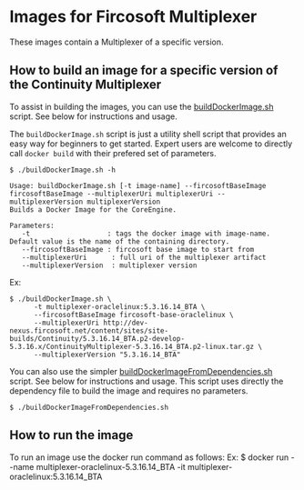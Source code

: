 # Images for Fircosoft Multiplexer
These images contain a Multiplexer of a specific version.

## How to build an image for a specific version of the Continuity Multiplexer
To assist in building the images, you can use the [buildDockerImage.sh](buildDockerImage.sh) script. See below for instructions and usage.

The `buildDockerImage.sh` script is just a utility shell script that provides an easy way for beginners to get started.
Expert users are welcome to directly call `docker build` with their prefered set of parameters.

    $ ./buildDockerImage.sh -h
    
    Usage: buildDockerImage.sh [-t image-name] --fircosoftBaseImage fircosoftBaseImage --multiplexerUri multiplexerUri --multiplexerVersion multiplexerVersion
    Builds a Docker Image for the CoreEngine.
    
    Parameters:
       -t                   : tags the docker image with image-name. Default value is the name of the containing directory.
       --fircosoftBaseImage : fircosoft base image to start from
       --multiplexerUri      : full uri of the multiplexer artifact
       --multiplexerVersion  : multiplexer version

Ex:

    $ ./buildDockerImage.sh \
          -t multiplexer-oraclelinux:5.3.16.14_BTA \
          --fircosoftBaseImage fircosoft-base-oraclelinux \
          --multiplexerUri http://dev-nexus.fircosoft.net/content/sites/site-builds/Continuity/5.3.16.14_BTA.p2-develop-5.3.16.x/ContinuityMultiplexer-5.3.16.14_BTA.p2-linux.tar.gz \
          --multiplexerVersion "5.3.16.14_BTA"

You can also use the simpler [buildDockerImageFromDependencies.sh](buildDockerImageFromDependencies.sh) script. See below for instructions and usage.
This script uses directly the dependency file to build the image and requires no parameters.

    $ ./buildDockerImageFromDependencies.sh 

## How to run the image
To run an image use the docker run command as follows:
Ex:
    $ docker run --name multiplexer-oraclelinux-5.3.16.14_BTA -it multiplexer-oraclelinux:5.3.16.14_BTA
